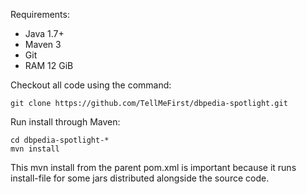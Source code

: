 Requirements:

* Java 1.7+
* Maven 3
* Git
* RAM 12 GiB

Checkout all code using the command:

```
git clone https://github.com/TellMeFirst/dbpedia-spotlight.git
```

Run install through Maven:

```
cd dbpedia-spotlight-*
mvn install
```

This mvn install from the parent pom.xml is important because it runs install-file for some jars distributed alongside the source code.

